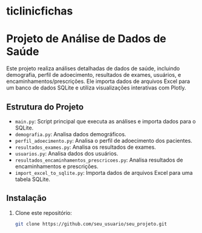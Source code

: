 # ticlinicfichas

# Projeto de Análise de Dados de Saúde

Este projeto realiza análises detalhadas de dados de saúde, incluindo demografia, perfil de adoecimento, resultados de exames, usuários, e encaminhamentos/prescrições. Ele importa dados de arquivos Excel para um banco de dados SQLite e utiliza visualizações interativas com Plotly.

## Estrutura do Projeto

- `main.py`: Script principal que executa as análises e importa dados para o SQLite.
- `demografia.py`: Analisa dados demográficos.
- `perfil_adoecimento.py`: Analisa o perfil de adoecimento dos pacientes.
- `resultados_exames.py`: Analisa os resultados de exames.
- `usuarios.py`: Analisa dados dos usuários.
- `resultados_encaminhamentos_prescricoes.py`: Analisa resultados de encaminhamentos e prescrições.
- `import_excel_to_sqlite.py`: Importa dados de arquivos Excel para uma tabela SQLite.

## Instalação

1. Clone este repositório:
   ```bash
   git clone https://github.com/seu_usuario/seu_projeto.git